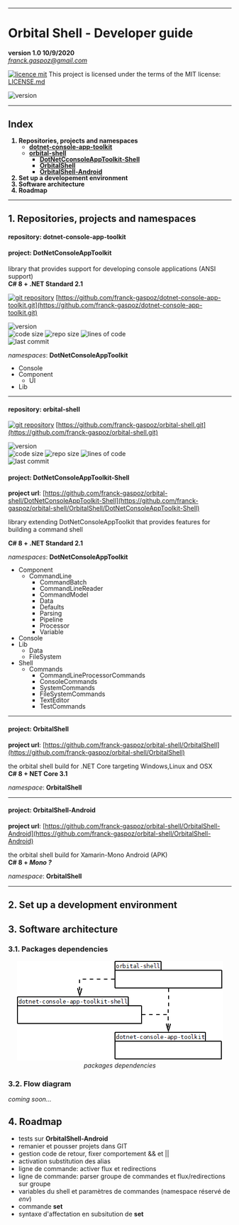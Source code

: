 <hr>

# Orbital Shell - Developer guide
**version 1.0 10/9/2020**  
*franck.gaspoz@gmail.com*

[![licence mit](https://img.shields.io/badge/licence-MIT-blue.svg)](license.md) This project is licensed under the terms of the MIT license: [LICENSE.md](LICENSE.md)

![version](https://img.shields.io/badge/Version-1.0.beta-green)

<hr>

## Index
<b><ol style="line-height:100%">
<li>Repositories, projects and namespaces

- [dotnet-console-app-toolkit](#dotnet-console-app-toolkit)
- [orbital-shell](#orbital-shell)
  - [DotNetCconsoleAppToolkit-Shell](#dotnet-console-app-toolkit-shell)
  - [OrbitalShell](#orbitalshell)
  - [OrbitalShell-Android](#orbital-shell-android)
<li>Set up a developement environment
<li>Software architecture
<li>Roadmap
</ol>
</b>

<hr>

## 1. Repositories, projects and namespaces

<a id="dotnet-console-app-toolkit"/>

#### repository: dotnet-console-app-toolkit
#### project: DotNetConsoleAppToolkit

library that provides support for developing console applications (ANSI support)  
<b>C# 8 + .NET Standard 2.1</b>  
 
[![git repository](https://img.shields.io/badge/GIT-repository-green)](https://github.com/franck-gaspoz/dotnet-console-app-toolkit.git) [https://github.com/franck-gaspoz/dotnet-console-app-toolkit.git](https://github.com/franck-gaspoz/dotnet-console-app-toolkit.git) 

![version](https://img.shields.io/github/v/tag/franck-gaspoz/dotnet-console-app-toolkit?style=plastic)  
![code size](https://img.shields.io/github/languages/code-size/franck-gaspoz/dotnet-console-app-toolkit?style=plastic)
![repo size](https://img.shields.io/github/repo-size/franck-gaspoz/dotnet-console-app-toolkit?style=plastic)
![lines of code](https://img.shields.io/tokei/lines/github/franck-gaspoz/dotnet-console-app-toolkit?style=plastic)  
![last commit](https://img.shields.io/github/last-commit/franck-gaspoz/dotnet-console-app-toolkit?style=plastic)  

*namespaces*:  <b>DotNetConsoleAppToolkit</b>
<ul style="line-height:100%;margin:0px">
<li>    Console  
<li>    Component  
<ul style="line-height:100%;margin:0px">
<li>       UI  
</ul>
<li>   Lib  
</ul>

<hr>

<a id="orbital-shell"/>

#### repository: orbital-shell  

[![git repository](https://img.shields.io/badge/GIT-repository-green)](https://github.com/franck-gaspoz/dotnet-console-app-toolkit.git) [https://github.com/franck-gaspoz/orbital-shell.git](https://github.com/franck-gaspoz/orbital-shell.git)

![version](https://img.shields.io/github/v/tag/franck-gaspoz/orbital-shell?style=plastic)  
![code size](https://img.shields.io/github/languages/code-size/franck-gaspoz/orbital-shell?style=plastic)
![repo size](https://img.shields.io/github/repo-size/franck-gaspoz/orbital-shell?style=plastic)
![lines of code](https://img.shields.io/tokei/lines/github/franck-gaspoz/orbital-shell?style=plastic)  
![last commit](https://img.shields.io/github/last-commit/franck-gaspoz/orbital-shell?style=plastic) 

<a id="dotnet-console-app-toolkit-shell"/>

#### project: DotNetConsoleAppToolkit-Shell

**project url**: [https://github.com/franck-gaspoz/orbital-shell/DotNetConsoleAppToolkit-Shell](https://github.com/franck-gaspoz/orbital-shell/OrbitalShell/DotNetConsoleAppToolkit-Shell) 

library extending DotNetConsoleAppToolkit that provides features for building a command shell

<b>C# 8 + .NET Standard 2.1</b>  

*namespaces*: <b>DotNetConsoleAppToolkit</b>

<ul style="line-height:100%">
<li>    Component 
<ul style="line-height:100%;margin:0px">
<li>        CommandLine  
<ul style="line-height:100%;margin:0px">
<li>        CommandBatch
<li>        CommandLineReader  
<li>        CommandModel  
<li>        Data  
<li>        Defaults  
<li>        Parsing  
<li>        Pipeline  
<li>        Processor  
<li>        Variable 
</ul>
</ul>
<li>    Console  
<li>    Lib  
<ul style="line-height:100%;margin:0px">
<li>        Data  
<li>        FileSystem  
</ul>
<li>    Shell  
<ul style="line-height:100%;margin:0px">
<li>        Commands  
<ul style="line-height:100%;margin:0px">
<li>CommandLineProcessorCommands
<li>ConsoleCommands
<li>SystemCommands
<li>FileSystemCommands
<li>TextEditor
<li>TestCommands
</ul>
</ul>
</ul>

<hr>

<a id="orbitalshell"/>

#### project: OrbitalShell

**project url**: [https://github.com/franck-gaspoz/orbital-shell/OrbitalShell](https://github.com/franck-gaspoz/orbital-shell/OrbitalShell)  
  
the orbital shell build for .NET Core targeting Windows,Linux and OSX  
<b>C# 8 + NET Core 3.1</b>  

*namespace*: <b>OrbitalShell  </b>

<hr>

<a id="orbital-shell-android"/>

#### project: OrbitalShell-Android
**project url**: [https://github.com/franck-gaspoz/orbital-shell/OrbitalShell-Android](https://github.com/franck-gaspoz/orbital-shell/OrbitalShell-Android) 

the orbital shell build for Xamarin-Mono Android (APK)  
<b>C# 8 + <i>Mono ?</i></b>  
  
*namespace*: <b>OrbitalShell  </b>

<hr>

## 2. Set up a development environment

## 3. Software architecture
### 3.1. Packages dependencies

<center>  
<img alt="package dependencies" src="OrbitalShellArchitecture.png"><br>  
<i>packages dependencies</i>
</center>

### 3.2. Flow diagram

*coming soon...*

## 4. Roadmap

- tests sur **OrbitalShell-Android**
- remanier et pousser projets dans GIT
- gestion code de retour, fixer comportement && et ||
- activation substitution des alias
- ligne de commande: activer flux et redirections
- ligne de commande: parser groupe de commandes et flux/redirections sur groupe
- variables du shell et paramètres de commandes (namespace réservé de *env*)
- commande **set**
- syntaxe d'affectation en subsitution de **set**
